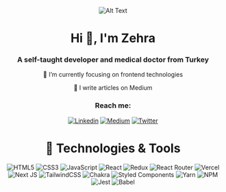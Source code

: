 <div align="center">
    
![Alt Text](https://media.giphy.com/media/dOeQ5ghI0n5kc/giphy.gif)
    
</div>
<h1 align="center">Hi 👋, I'm Zehra</h1>
<h3 align="center">A self-taught developer and medical doctor from Turkey</h3>

<div align="center">
<p> 🔭 I’m currently focusing on frontend technologies </p>

<p>  📝 I write articles on Medium </p>
</div>

<h3 align="center">Reach me:</h3>
<div align="center">
    
[![Linkedin](https://img.shields.io/badge/linkedin-%230077B5.svg?style=for-the-badge&logo=linkedin)](https://www.linkedin.com/in/fatma-zehra-aydin/)
[![Medium](https://img.shields.io/badge/Medium-12100E?style=for-the-badge&logo=medium&logoColor=white)](https://medium.com/@aydin.fzehra)
[![Twitter](https://img.shields.io/badge/Twitter-%231DA1F2.svg?style=for-the-badge&logo=Twitter&logoColor=white)](https://twitter.com/aydinfzehra)  
    
</div>

<div align="center">

# 🔧 Technologies & Tools

![HTML5](https://img.shields.io/badge/html5-%23E34F26.svg?style=for-the-badge&logo=html5&logoColor=white)
![CSS3](https://img.shields.io/badge/css3-%231572B6.svg?style=for-the-badge&logo=css3&logoColor=white)
![JavaScript](https://img.shields.io/badge/javascript-%23323330.svg?style=for-the-badge&logo=javascript&logoColor=%23F7DF1E)
![React](https://img.shields.io/badge/react-%2320232a.svg?style=for-the-badge&logo=react&logoColor=%2361DAFB)
![Redux](https://img.shields.io/badge/redux-%23593d88.svg?style=for-the-badge&logo=redux&logoColor=white)
![React Router](https://img.shields.io/badge/React_Router-CA4245?style=for-the-badge&logo=react-router&logoColor=white)
![Vercel](https://img.shields.io/badge/vercel-%23000000.svg?style=for-the-badge&logo=vercel&logoColor=white)
![Next JS](https://img.shields.io/badge/Next-black?style=for-the-badge&logo=next.js&logoColor=white)
![TailwindCSS](https://img.shields.io/badge/tailwindcss-%2338B2AC.svg?style=for-the-badge&logo=tailwind-css&logoColor=white)
![Chakra](https://img.shields.io/badge/chakra-%234ED1C5.svg?style=for-the-badge&logo=chakraui&logoColor=white)
![Styled Components](https://img.shields.io/badge/styled--components-DB7093?style=for-the-badge&logo=styled-components&logoColor=white)
![Yarn](https://img.shields.io/badge/yarn-%232C8EBB.svg?style=for-the-badge&logo=yarn&logoColor=white)
![NPM](https://img.shields.io/badge/NPM-%23000000.svg?style=for-the-badge&logo=npm&logoColor=white)
![Jest](https://img.shields.io/badge/-jest-%23C21325?style=for-the-badge&logo=jest&logoColor=white)
![Babel](https://img.shields.io/badge/Babel-F9DC3e?style=for-the-badge&logo=babel&logoColor=black)


</div>
